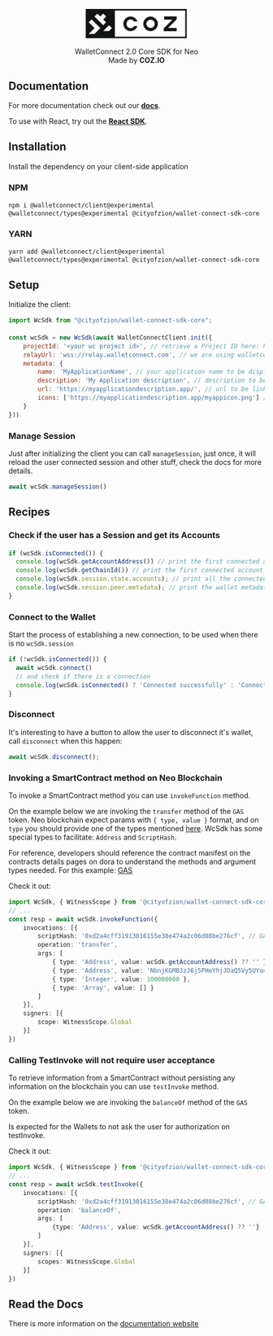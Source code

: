 <p align="center">
  <img
    src="https://raw.githubusercontent.com/CityOfZion/wallet-connect-sdk/develop/.github/resources/images/coz.png"
    width="200px;">
</p>

<p align="center">
  WalletConnect 2.0 Core SDK for Neo
  <br/> Made by <b>COZ.IO</b>
</p>

## Documentation
For more documentation check out our [**docs**](https://neon.coz.io/wksdk/core/index.html).

To use with React, try out the [**React SDK**](https://www.npmjs.com/package/@cityofzion/wallet-connect-sdk-react).


## Installation
Install the dependency on your client-side application
### NPM
```
npm i @walletconnect/client@experimental @walletconnect/types@experimental @cityofzion/wallet-connect-sdk-core
```
### YARN
```
yarn add @walletconnect/client@experimental @walletconnect/types@experimental @cityofzion/wallet-connect-sdk-core
```

## Setup
Initialize the client:
```js
import WcSdk from "@cityofzion/wallet-connect-sdk-core";

const wcSdk = new WcSdk(await WalletConnectClient.init({
    projectId: '<your wc project id>', // retrieve a Project ID here: https://docs.walletconnect.com/2.0/api/project-id
    relayUrl: 'wss://relay.walletconnect.com', // we are using walletconnect's official relay server
    metadata: {
        name: 'MyApplicationName', // your application name to be displayed on the wallet
        description: 'My Application description', // description to be shown on the wallet
        url: 'https://myapplicationdescription.app/', // url to be linked on the wallet
        icons: ['https://myapplicationdescription.app/myappicon.png'] // icon to be shown on the wallet
    }
}))
```
### Manage Session
Just after initializing the client you can call `manageSession`, just once, it will reload the user connected session and other stuff, check the docs for more details.
```js
await wcSdk.manageSession()
```

## Recipes

### Check if the user has a Session and get its Accounts

```js
if (wcSdk.isConnected()) {
  console.log(wcSdk.getAccountAddress()) // print the first connected account address
  console.log(wcSdk.getChainId()) // print the first connected account chain info
  console.log(wcSdk.session.state.accounts); // print all the connected accounts (with the chain info)
  console.log(wcSdk.session.peer.metadata); // print the wallet metadata
}
```

### Connect to the Wallet
Start the process of establishing a new connection, to be used when there is no `wcSdk.session`
```js
if (!wcSdk.isConnected()) {
  await wcSdk.connect()
  // and check if there is a connection
  console.log(wcSdk.isConnected() ? 'Connected successfully' : 'Connection refused')
}
```

### Disconnect
It's interesting to have a button to allow the user to disconnect it's wallet, call `disconnect` when this happen:
```js
await wcSdk.disconnect();
```

### Invoking a SmartContract method on Neo Blockchain
To invoke a SmartContract method you can use `invokeFunction` method.

On the example below we are invoking the `transfer` method of the `GAS` token. Neo blockchain expect params with
`{ type, value }` format, and on `type` you should provide one of the types mentioned
[here](https://neon.coz.io/wksdk/core/interfaces/Argument.html).
WcSdk has some special types to facilitate: `Address` and `ScriptHash`.

For reference, developers should reference
the contract manifest on the contracts details pages on dora to understand the methods and argument types needed.
For this example: [GAS](https://dora.coz.io/contract/neo3/mainnet/0xd2a4cff31913016155e38e474a2c06d08be276cf)

Check it out:
```ts
import WcSdk, { WitnessScope } from '@cityofzion/wallet-connect-sdk-core'
// ...
const resp = await wcSdk.invokeFunction({
    invocations: [{
        scriptHash: '0xd2a4cff31913016155e38e474a2c06d08be276cf', // GAS token
        operation: 'transfer',
        args: [
            { type: 'Address', value: wcSdk.getAccountAddress() ?? '' },
            { type: 'Address', value: 'NbnjKGMBJzJ6j5PHeYhjJDaQ5Vy5UYu4Fv' },
            { type: 'Integer', value: 100000000 },
            { type: 'Array', value: [] }
        ]
    }],
    signers: [{
        scope: WitnessScope.Global
    }]
})
```

### Calling TestInvoke will not require user acceptance
To retrieve information from a SmartContract without persisting any information on the blockchain you can use `testInvoke` method.

On the example below we are invoking the `balanceOf` method of the `GAS` token.

Is expected for the Wallets to not ask the user for authorization on testInvoke.

Check it out:
```ts
import WcSdk, { WitnessScope } from '@cityofzion/wallet-connect-sdk-core'
// ...
const resp = await wcSdk.testInvoke({
    invocations: [{
        scriptHash: '0xd2a4cff31913016155e38e474a2c06d08be276cf', // GAS token
        operation: 'balanceOf',
        args: [
            {type: 'Address', value: wcSdk.getAccountAddress() ?? ''}
        ]
    }],
    signers: [{
        scopes: WitnessScope.Global
    }]
})

```

## Read the Docs
There is more information on the [documentation website](https://neon.coz.io/wksdk/core/modules.html)
